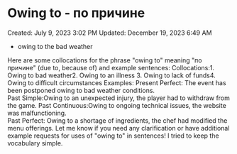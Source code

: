 # Owing to - по причине

Created: July 9, 2023 3:02 PM
Updated: December 19, 2023 6:49 AM

- owing to the bad weather

 Here are some collocations for the phrase "owing to" meaning "по причине" (due to, because of) and example sentences:
Collocations:1. Owing to bad weather2. Owing to an illness 3. Owing to lack of funds4. Owing to difficult circumstances
Examples:
Present Perfect: The event has been postponed owing to bad weather conditions.  
Past Simple:Owing to an unexpected injury, the player had to withdraw from the game.
Past Continuous:Owing to ongoing technical issues, the website was malfunctioning.  
Past Perfect: Owing to a shortage of ingredients, the chef had modified the menu offerings.
Let me know if you need any clarification or have additional example requests for uses of "owing to" in sentences! I tried to keep the vocabulary simple.